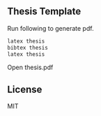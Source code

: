 ## Thesis Template
Run following to generate pdf. 

```bash
latex thesis
bibtex thesis
latex thesis
```

Open thesis.pdf

## License
MIT
